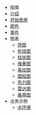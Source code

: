 - 指南
 - [介绍](/intro)
 - [开始使用](/start)
 - [颜色](/color)
 - [事件](/event)
- 图表
  - [饼图](/pie)
  - [折线图](/line)
  - [柱状图](/bar)
  - [堆叠图](/stackBar)
  - [条纹图](/stripeBar)
  - [圆柱图](/cylinderBar)
  - [热力图](/heatmap)
  - [雷达图](/radar)
  - [桑基图](/Sankey)
- 业务示例
  - [水环境](/water)
